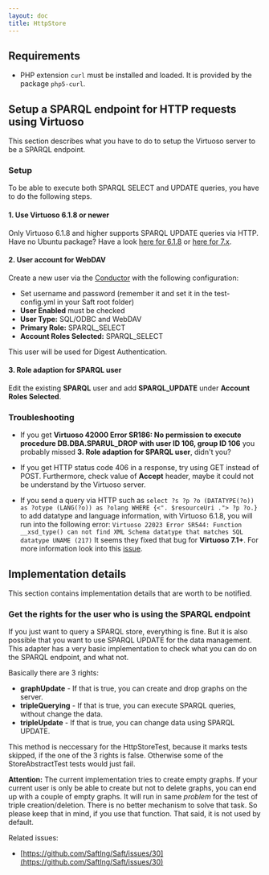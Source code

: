 ```yaml
---
layout: doc
title: HttpStore
---
```


## Requirements

* PHP extension `curl` must be installed and loaded. It is provided by the package `php5-curl`.

## Setup a SPARQL endpoint for HTTP requests using Virtuoso

This section describes what you have to do to setup the Virtuoso server to be a SPARQL endpoint.

### Setup

To be able to execute both SPARQL SELECT and UPDATE queries, you have to do the following steps.

#### 1. Use Virtuoso 6.1.8 or newer

Only Virtuoso 6.1.8 and higher supports SPARQL UPDATE queries via HTTP. Have no Ubuntu package? Have a look [here for 6.1.8](https://github.com/k00ni/virtuoso-upstream/releases) or [here for 7.x](http://virtuoso.openlinksw.com/dataspace/doc/dav/wiki/Main/VOSDownload).

#### 2. User account for WebDAV

Create a new user via the [Conductor](http://localhost:8890/conductor/) with the following configuration:

- Set username and password (remember it and set it in the test-config.yml in your Saft root folder) 
- **User Enabled** must be checked
- **User Type:** SQL/ODBC and WebDAV
- **Primary Role:** SPARQL_SELECT
- **Account Roles Selected:** SPARQL_SELECT

This user will be used for Digest Authentication.

#### 3. Role adaption for SPARQL user

Edit the existing **SPARQL** user and add **SPARQL_UPDATE** under **Account Roles Selected**.

### Troubleshooting

- If you get **Virtuoso 42000 Error SR186: No permission to execute procedure DB.DBA.SPARUL_DROP with user ID 106, group ID 106** you probably missed **3. Role adaption for SPARQL user**, didn't you?

- If you get HTTP status code 406 in a response, try using GET instead of POST. Furthermore, check value of **Accept** header, maybe it could not be understand by the Virtuoso server.

- If you send a query via HTTP such as ```select ?s ?p ?o (DATATYPE(?o)) as ?otype (LANG(?o)) as ?olang WHERE {<". $resourceUri ."> ?p ?o.}``` to add datatype and language information, with Virtuoso 6.1.8, you will run into the following error: ```Virtuoso 22023 Error SR544: Function __xsd_type() can not find XML Schema datatype that matches SQL datatype UNAME (217)```
It seems they fixed that bug for **Virtuoso 7.1+**. For more information look into this [issue](https://github.com/openlink/virtuoso-opensource/issues/247).

## Implementation details

This section contains implementation details that are worth to be notified. 

### Get the rights for the user who is using the SPARQL endpoint

If you just want to query a SPARQL store, everything is fine. But it is also possible that you want to use SPARQL UPDATE for the data management. This adapter has a very basic implementation to check what you can do on the SPARQL endpoint, and what not.

Basically there are 3 rights:

- **graphUpdate** - If that is true, you can create and drop graphs on the server.
- **tripleQuerying** - If that is true, you can execute SPARQL queries, without change the data.
- **tripleUpdate** - If that is true, you can change data using SPARQL UPDATE.

This method is neccessary for the HttpStoreTest, because it marks tests skipped, if the one of the 3 rights is false. Otherwise some of the StoreAbstractTest tests would just fail. 

**Attention:** The current implementation tries to create empty graphs. If your current user is only be able to create but not to delete graphs, you can end up with a couple of empty graphs. It will run in same *problem* for the test of triple creation/deletion. There is no better mechanism to solve that task. So please keep that in mind, if you use that function. That said, it is not used by default.

Related issues:

- [https://github.com/SaftIng/Saft/issues/30](https://github.com/SaftIng/Saft/issues/30)

